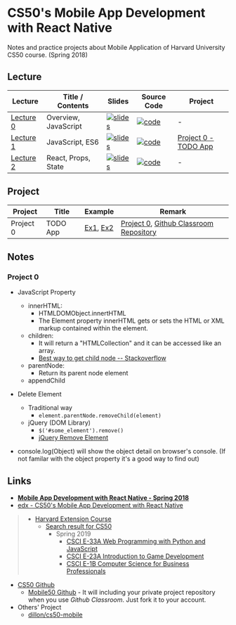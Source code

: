 # CS50's Mobile App Development with React Native

Notes and practice projects about Mobile Application of Harvard University CS50 course. (Spring 2018)

## Lecture

Lecture|Title / Contents|Slides|Source Code|Project
-------|----------------|------|-----------|-------
[Lecture 0](https://video.cs50.net/mobile/2018/spring/lectures/0)|Overview, JavaScript|[![slides](https://cdn1.iconfinder.com/data/icons/education-set-4/512/presentation-24.png)](http://cdn.cs50.net/mobile/2018/spring/lectures/0/lecture0.pdf)|[![code](https://cdn.iconscout.com/icon/premium/png-24-thumb/code-316-739418.png)](http://cdn.cs50.net/mobile/2018/spring/lectures/0/src0.zip)|-
[Lecture 1](https://video.cs50.net/mobile/2018/spring/lectures/1)|JavaScript, ES6|[![slides](https://cdn1.iconfinder.com/data/icons/education-set-4/512/presentation-24.png)](http://cdn.cs50.net/mobile/2018/spring/lectures/1/lecture1.pdf)|[![code](https://cdn.iconscout.com/icon/premium/png-24-thumb/code-316-739418.png)](http://cdn.cs50.net/mobile/2018/spring/lectures/1/src1.zip)|[Project 0 - TODO App](http://docs.cs50.net/mobile/2018/x/projects/0/project0.html)
[Lecture 2](https://video.cs50.net/mobile/2018/spring/lectures/2)|React, Props, State|[![slides](https://cdn1.iconfinder.com/data/icons/education-set-4/512/presentation-24.png)](http://cdn.cs50.net/mobile/2018/spring/lectures/2/lecture2.pdf)|[![code](https://cdn.iconscout.com/icon/premium/png-24-thumb/code-316-739418.png)](http://cdn.cs50.net/mobile/2018/spring/lectures/2/src2.zip)|-

## Project

Project  |Title   |Example|Remark
---------|--------|-------|-------
Project 0|TODO App|[Ex1](https://github.com/GeekNabil/Todo-VanillaJS/blob/master/script.js), [Ex2](https://github.com/jhhayashi/react-native-course/tree/master/project0/solution)|[Project 0](https://cs50.github.io/mobile/projects/0), [Github Classroom Repository](https://github.com/mobile50/project0-daviddwlee84)

## Notes

### Project 0

* JavaScript Property
  * innerHTML:
    * HTMLDOMObject.innertHTML
    * The Element property innerHTML gets or sets the HTML or XML markup contained within the element.
  * children:
    * It will return a "HTMLCollection" and it can be accessed like an array.
    * [Best way to get child node -- Stackoverflow](https://stackoverflow.com/questions/10381296/best-way-to-get-child-nodes)
  * parentNode:
    * Return its parent node element
  * appendChild

* Delete Element
  * Traditional way
    * `element.parentNode.removeChild(element)`
  * jQuery (DOM Library)
    * `$('#some_element').remove()`
    * [jQuery Remove Element](https://www.w3schools.com/jquery/jquery_dom_remove.asp)

* console.log(Object) will show the object detail on browser's console. (If not familar with the object property it's a good way to find out)

## Links

* [**Mobile App Development with React Native - Spring 2018**](https://cs50.github.io/mobile/)
* [edx - CS50's Mobile App Development with React Native](https://www.edx.org/course/cs50s-mobile-app-development-with-react-native)

> * [Harvard Extension Course](https://www.extension.harvard.edu/)
>   * [Search result for CS50](https://www.extension.harvard.edu/course-catalog/courses?keyword=cs50)
>     * Spring 2019
>       * [CSCI E-33A Web Programming with Python and JavaScript](https://www.extension.harvard.edu/course-catalog/courses/web-programming-with-python-and-javascript/25184?keyword=cs50)
>       * [CSCI E-23A Introduction to Game Development](https://www.extension.harvard.edu/course-catalog/courses/introduction-to-game-development/25183?keyword=cs50)
>       * [CSCI E-1B Computer Science for Business Professionals](https://www.extension.harvard.edu/course-catalog/courses/computer-science-for-business-professionals/25393?keyword=cs50)

* [CS50 Github](https://github.com/cs50)
  * [Mobile50 Github](https://github.com/mobile50) - It will including your private project repository when you use *Github Classroom*. Just fork it to your account.
* Others' Project
  * [dillon/cs50-mobile](https://github.com/dillon/cs50-mobile)
